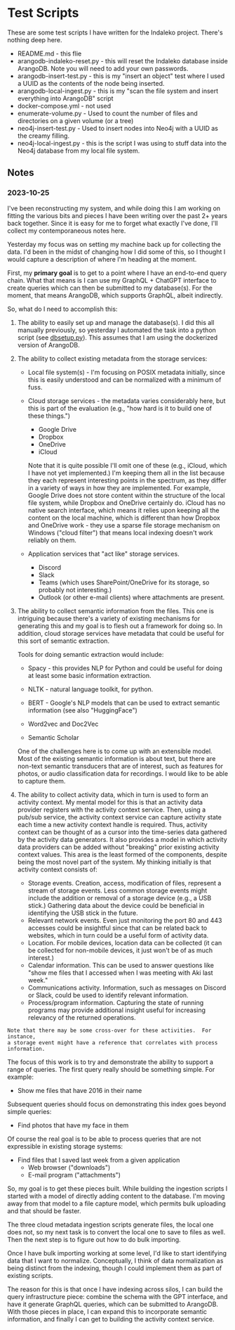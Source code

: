 # Test Scripts

These are some test scripts I have written for the Indaleko project.  There's
nothing deep here.

* README.md - this flie
* arangodb-indaleko-reset.py - this will reset the Indaleko database inside
  ArangoDB.  Note you will need to add your own passwords.
* arangodb-insert-test.py - this is my "insert an object" test where I used a
  UUID as the contents of the node being inserted.
* arangodb-local-ingest.py - this is my "scan the file system and insert
  everything into ArangoDB" script
* docker-compose.yml - not used
* enumerate-volume.py - Used to count the number of files and directories on a
  given volume (or a tree)
* neo4j-insert-test.py - Used to insert nodes into Neo4j with a UUID as the
  creamy filling.
* neo4j-local-ingest.py - this is the script I was using to stuff data into the
  Neo4j database from my local file system.


## Notes

### 2023-10-25

I've been reconstructing my system, and while doing this I am working on fitting
the various bits and pieces I have been writing over the past 2+ years back
together.  Since it is easy for me to forget what exactly I've done, I'll
collect my contemporaneous notes here.

Yesterday my focus was on setting my machine back up for collecting the data.
I'd been in the midst of changing how I did some of this, so I thought I would
capture a description of where I'm heading at the moment.

First, my **primary goal** is to get to a point where I have an end-to-end query
chain.  What that means is I can use my GraphQL + ChatGPT interface to create
queries which can then be submitted to my database(s).  For the moment, that
means ArangoDB, which supports GraphQL, albeit indirectly.

So, what do I need to accomplish this:

1. The ability to easily set up and manage the database(s).  I did this all
   manually previously, so yesterday I automated the task into a python script
   (see [dbsetup.py](dbsetup.py)).  This assumes that I am using the dockerized
   version of ArangoDB.

2. The ability to collect existing metadata from the storage services:

    * Local file system(s) - I'm focusing on POSIX metadata initially, since
      this is easily understood and can be normalized with a minimum of fuss.
    * Cloud storage services - the metadata varies considerably here, but this
      is part of the evaluation (e.g., "how hard is it to build one of these
      things.")
      - Google Drive
      - Dropbox
      - OneDrive
      - iCloud

      Note that it is quite possible I'll omit one of these (e.g., iCloud, which
      I have not yet implemented.)  I'm keeping them all in the list because
      they each represent interesting points in the spectrum, as they differ in
      a variety of ways in how they are implemented.  For example, Google Drive
      does not store content within the structure of the local file system,
      while Dropbox and OneDrive certainly do.  iCloud has no native search
      interface, which means it relies upon keeping all the content on the local
      machine, which is different than how Dropbox and OneDrive work - they use
      a sparse file storage mechanism on Windows ("cloud filter") that means
      local indexing doesn't work reliably on them.

    * Application services that "act like" storage services.
      - Discord
      - Slack
      - Teams (which uses SharePoint/OneDrive for its storage, so probably not
        interesting.)
      - Outlook (or other e-mail clients) where attachments are present.


3. The ability to collect semantic information from the files. This one is
   intriguing because there's a variety of existing mechanisms for generating
   this and my goal is to flesh out a framework for doing so. In addition, cloud
   storage services have metadata that could be useful for this sort of semantic
   extraction.

   Tools for doing semantic extraction would include:
   * Spacy - this provides NLP for Python and could be useful for doing at least
     some basic information extraction.

   * NLTK - natural language toolkit, for python.

   * BERT - Google's NLP models that can be used to extract semantic information
     (see also "HuggingFace")

   * Word2vec and Doc2Vec

   * Semantic Scholar

    One of the challenges here is to come up with an extensible model. Most of
   the existing semantic information is about text, but there are non-text
   semantic transducers that are of interest, such as features for photos, or
   audio classification data for recordings.  I would like to be able to capture
   them.

  4. The ability to collect activity data, which in turn is used to form an
     activity context.  My mental model for this is that an activity data
     provider registers with the activity context service.  Then, using a
     pub/sub service, the activity context service can capture activity state
     each time a new activity context handle is required.  Thus, activity
     context can be thought of as a cursor into the time-series data gathered by
     the activity data generators.  It also provides a model in which activity
     data providers can be added without "breaking" prior existing activity
     context values.  This area is the least formed of the components, despite
     being the most novel part of the system.  My thinking initially is that
     activity context consists of:

     * Storage events.  Creation, access, modification of files, represent a
       stream of storage events. Less common storage events might include the
       addition or removal of a storage device (e.g., a USB stick.)  Gathering
       data about the device could be beneficial in identifying the USB stick in
       the future.
     * Relevant network events.  Even just monitoring the port 80 and 443
       accesses could be insightful since that can be related back to websites,
       which in turn could be a useful form of activity data.
     * Location.  For mobile devices, location data can be collected (it can be
       collected for non-mobile devices, it just won't be of as much interest.)
     * Calendar information.  This can be used to answer questions like "show me
       files that I accessed when I was meeting with Aki last week."
     * Communications activity.  Information, such as messages on Discord or
       Slack, could be used to identify relevant information.
     * Process/program information.  Capturing the state of running programs may
       provide additional insight useful for increasing relevancy of the
       returned operations.

    Note that there may be some cross-over for these activities.  For instance,
    a storage event might have a reference that correlates with process
    information.

The focus of this work is to try and demonstrate the ability to support a range
of queries.  The first query really should be something simple.  For example:

  * Show me files that have 2016 in their name

Subsequent queries should focus on demonstrating this index goes beyond simple
queries:

  * Find photos that have my face in them

Of course the real goal is to be able to process queries that are not
expressible in existing storage systems:

  * Find files that I saved last week from a given application
    - Web browser ("downloads")
    - E-mail program ("attachments")

So, my goal is to get these pieces built.  While building the ingestion scripts
I started with a model of directly adding content to the database.  I'm moving
away from that model to a file capture model, which permits bulk uploading and
that should be faster.

The three cloud metadata ingestion scripts generate files, the local one does
not, so my next task is to convert the local one to save to files as well.  Then
the next step is to figure out how to do bulk importing.

Once I have bulk importing working at some level, I'd like to start identifying
data that I want to normalize. Conceptually, I think of data normalization as
being distinct from the indexing, though I could implement them as part of
existing scripts.

The reason for this is that once I have indexing across silos, I can build the
query infrastructure piece: combine the schema with the GPT interface, and have
it generate GraphQL queries, which can be submitted to ArangoDB.  With those
pieces in place, I can expand this to incorporate semantic information, and
finally I can get to building the activity context service.

